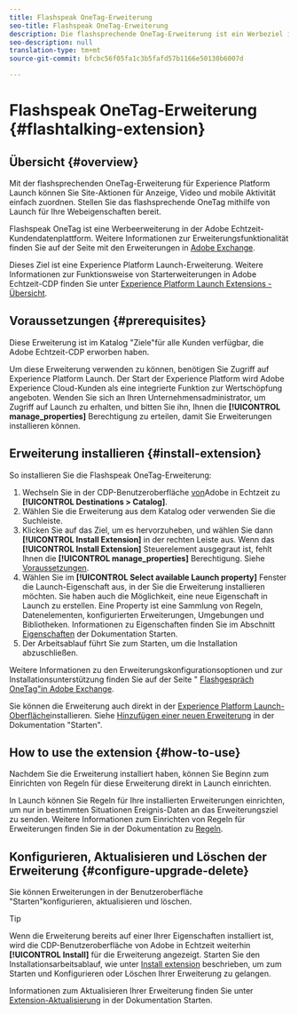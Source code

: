 ```yaml
---
title: Flashspeak OneTag-Erweiterung
seo-title: Flashspeak OneTag-Erweiterung
description: Die flashsprechende OneTag-Erweiterung ist ein Werbeziel in der Adobe Echtzeit-Kundendatenplattform. Weitere Informationen zur Erweiterungsfunktionalität finden Sie auf der Erweiterungsseite in Adobe Exchange.
seo-description: null
translation-type: tm+mt
source-git-commit: bfcbc56f05fa1c3b5fafd57b1166e50130b6007d

---
```



# Flashspeak OneTag-Erweiterung {#flashtalking-extension}

## Übersicht {#overview}

Mit der flashsprechenden OneTag-Erweiterung für Experience Platform Launch können Sie Site-Aktionen für Anzeige, Video und mobile Aktivität einfach zuordnen. Stellen Sie das flashsprechende OneTag mithilfe von Launch für Ihre Webeigenschaften bereit.

Flashspeak OneTag ist eine Werbeerweiterung in der Adobe Echtzeit-Kundendatenplattform. Weitere Informationen zur Erweiterungsfunktionalität finden Sie auf der Seite mit den Erweiterungen in [Adobe Exchange](https://exchange.adobe.com/experiencecloud.details.101392.flashtalking-onetag.html).

Dieses Ziel ist eine Experience Platform Launch-Erweiterung. Weitere Informationen zur Funktionsweise von Starterweiterungen in Adobe Echtzeit-CDP finden Sie unter [Experience Platform Launch Extensions - Übersicht](/help/rtcdp/destinations/experience-platform-launch-extensions.md).

## Voraussetzungen {#prerequisites}

Diese Erweiterung ist im Katalog &quot;Ziele&quot;für alle Kunden verfügbar, die Adobe Echtzeit-CDP erworben haben.

Um diese Erweiterung verwenden zu können, benötigen Sie Zugriff auf Experience Platform Launch. Der Start der Experience Platform wird Adobe Experience Cloud-Kunden als eine integrierte Funktion zur Wertschöpfung angeboten. Wenden Sie sich an Ihren Unternehmensadministrator, um Zugriff auf Launch zu erhalten, und bitten Sie ihn, Ihnen die **[!UICONTROL manage_properties]** Berechtigung zu erteilen, damit Sie Erweiterungen installieren können.

## Erweiterung installieren {#install-extension}

So installieren Sie die Flashspeak OneTag-Erweiterung:

1. Wechseln Sie in der CDP-Benutzeroberfläche [von](http://platform.adobe.com/)Adobe in Echtzeit zu **[!UICONTROL Destinations > Catalog]**.
2. Wählen Sie die Erweiterung aus dem Katalog oder verwenden Sie die Suchleiste.
3. Klicken Sie auf das Ziel, um es hervorzuheben, und wählen Sie dann **[!UICONTROL Install Extension]** in der rechten Leiste aus. Wenn das **[!UICONTROL Install Extension]** Steuerelement ausgegraut ist, fehlt Ihnen die **[!UICONTROL manage_properties]** Berechtigung. Siehe [Voraussetzungen](#prerequisites).
4. Wählen Sie im **[!UICONTROL Select available Launch property]** Fenster die Launch-Eigenschaft aus, in der Sie die Erweiterung installieren möchten. Sie haben auch die Möglichkeit, eine neue Eigenschaft in Launch zu erstellen. Eine Property ist eine Sammlung von Regeln, Datenelementen, konfigurierten Erweiterungen, Umgebungen und Bibliotheken. Informationen zu Eigenschaften finden Sie im Abschnitt [Eigenschaften](https://docs.adobe.com/content/help/en/launch/using/reference/admin/companies-and-properties.html#properties-page) der Dokumentation Starten.
5. Der Arbeitsablauf führt Sie zum Starten, um die Installation abzuschließen.

Weitere Informationen zu den Erweiterungskonfigurationsoptionen und zur Installationsunterstützung finden Sie auf der Seite &quot; [Flashgespräch OneTag&quot;in Adobe Exchange](https://exchange.adobe.com/experiencecloud.details.101392.flashtalking-onetag.html).

Sie können die Erweiterung auch direkt in der [Experience Platform Launch-Oberfläche](https://launch.adobe.com/)installieren. Siehe [Hinzufügen einer neuen Erweiterung](https://docs.adobe.com/content/help/en/launch/using/reference/manage-resources/extensions/overview.html#add-a-new-extension) in der Dokumentation &quot;Starten&quot;.


## How to use the extension {#how-to-use}

Nachdem Sie die Erweiterung installiert haben, können Sie Beginn zum Einrichten von Regeln für diese Erweiterung direkt in Launch einrichten.

In Launch können Sie Regeln für Ihre installierten Erweiterungen einrichten, um nur in bestimmten Situationen Ereignis-Daten an das Erweiterungsziel zu senden. Weitere Informationen zum Einrichten von Regeln für Erweiterungen finden Sie in der Dokumentation zu [Regeln](https://docs.adobe.com/help/de-DE/launch/using/reference/manage-resources/rules.html).

## Konfigurieren, Aktualisieren und Löschen der Erweiterung {#configure-upgrade-delete}

Sie können Erweiterungen in der Benutzeroberfläche &quot;Starten&quot;konfigurieren, aktualisieren und löschen.

>[!TIP]
>
>Wenn die Erweiterung bereits auf einer Ihrer Eigenschaften installiert ist, wird die CDP-Benutzeroberfläche von Adobe in Echtzeit weiterhin **[!UICONTROL Install]** für die Erweiterung angezeigt. Starten Sie den Installationsarbeitsablauf, wie unter [Install extension](#install-extension) beschrieben, um zum Starten und Konfigurieren oder Löschen Ihrer Erweiterung zu gelangen.

Informationen zum Aktualisieren Ihrer Erweiterung finden Sie unter [Extension-Aktualisierung](https://docs.adobe.com/content/help/en/launch/using/reference/manage-resources/extensions/extension-upgrade.html) in der Dokumentation Starten.
